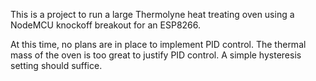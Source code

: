 This is a project to run a large Thermolyne heat treating oven using a NodeMCU knockoff breakout for an ESP8266.

At this time, no plans are in place to implement PID control. The thermal mass of the oven is too great to justify PID control. A simple hysteresis setting should suffice.
